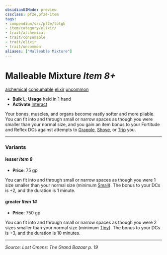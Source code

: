 ```yaml
---
obsidianUIMode: preview
cssclass: pf2e,pf2e-item
tags:
- compendium/src/pf2e/lotgb
- item/category/elixir/
- trait/alchemical
- trait/consumable
- trait/elixir
- trait/uncommon
aliases: ["Malleable Mixture"]
---
```

# Malleable Mixture *Item 8+*  
[alchemical](alchemical.md "Alchemical Item Trait")  [consumable](consumable.md "Consumable Item Trait")  [elixir](elixir.md "Elixir Item Trait")  [uncommon](uncommon.md "Uncommon Rarity Trait")  

- **Bulk** L; **Usage** held in 1 hand
- **Activate** [Interact](interact.md)

Your bones, muscles, and organs become vastly softer and more pliable. You can fit into and through small or narrow spaces as though you were smaller than your normal size, and you gain an item bonus to your Fortitude and Reflex DCs against attempts to [Grapple](Reference/Rules/Actions/grapple.md), [Shove](Reference/Rules/Actions/shove.md), or [Trip](Reference/Rules/Actions/trip.md) you.

---

### Variants

#### lesser *Item 8*

- **Price**: 75 gp

You can fit into and through small or narrow spaces as though you were 1 size smaller than your normal size (minimum [Small](small-b1.md "Small Size Trait")). The bonus to your DCs is +2, and the duration is 1 minute.

#### greater *Item 14*

- **Price**: 750 gp

You can fit into and through small or narrow spaces as though you were 2 sizes smaller than your normal size (minimum [Tiny](tiny-b1.md "Tiny Size Trait")). The bonus to your DCs is +3, and the duration is 10 minutes.

---
*Source: Lost Omens: The Grand Bazaar p. 19*